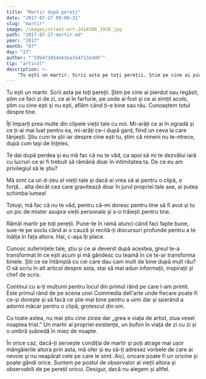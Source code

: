 ```yaml
---
title: "Martir după pereți"
date: "2017-07-27 09:00:31"
slug: "martir"
image: /images/street-art-2410388_1920.jpg
path: "2017-07-27-martir.md"
year: "2017"
month: "07"
day: "27"
author: "'59b473454e63ea7e4713a3d0'"
tip: "articol"
description: >-
    "Tu ești un martir. Scrii asta pe toți pereții. Știm pe cine ai pierdut sau regăsit, știm ce faci zi de zi, ce ai în farfurie, pe unde ai fost și ce ai simțit acolo, știm cu cine ești și nu ești, aflăm"
---
```

<div class="kg-card-markdown"><p>Tu ești un martir. Scrii asta pe toți pereții. Știm pe cine ai pierdut sau regăsit, știm ce faci zi de zi, ce ai în farfurie, pe unde ai fost și ce ai simțit acolo, știm cu cine ești și nu ești, aflăm când ți-e bine sau rău. Cunoaștem totul despre tine.</p>
<p>Îți împarți prea multe din clipele vieții tale cu noi. Mi-arăți ce ai în ogradă și ce ți-ai mai luat pentru ea, mi-arăți ce-i după gard, fiind un ceva la care tânjești. Știu cum te știi iar despre cine ești tu, știm că nimeni nu te-ntrece, după cum lași de înțeles.</p>
<p>Te dai după perdea și eu mă fac că nu te văd, ca apoi să mi te dezvălui iară cu lucruri ce ar fi trebuit să rămână doar în intimitatea ta. De ce eu am privilegiul să le știu?</p>
<p>Mă simt ca un d-zeu al vieții tale și dacă ai vrea să ai pentru o clipă, o forță... alta decât cea care gravitează doar în jurul propriei tale axe, ai putea schimba lumea!</p>
<p>Totuși, mă fac că nu te văd, pentru că-mi doresc pentru tine să fi avut și tu un pic de mister asupra vieții personale și s-o trăiești pentru tine.</p>
<p>Rămâi martir pe toți pereții. Pune-te în ramă atunci când faci fapte bune, suie-te pe soclu când ai o cauză și recită-ți discursuri profunde pentru a te înălța în fața altora. Hai, c-așa îți place.</p>
<p>Cunosc suferințele tale, știu și ce ai devenit după acestea, greul te-a transformat în ce ești acum și mă gândesc cu teamă în ce te-ar transforma binele. Știi ce se întâmplă cu cei care dau cam mult de bine după mult rău? O să scriu în alt articol despre asta, stai să mai adun informații, inspirații și chef de scris.</p>
<p>Continui cu a-ți mulțumi pentru locul din primul rând pe care l-am primit. Este primul rând de pe scena unei Commedia dell'arte unde fiecare poate fi ce-și dorește și să facă ce știe mai bine pentru a uimi dar și sperând a adormi măcar pentru o clipă, grotescul din om.</p>
<p>Cu toate astea, nu mai știu cine zicea dar „grea e viața de artist, ziua vesel noaptea trist.” Un martir al propriei existențe, un bufon în viața de zi cu zi și o umbră șubredă în miez de noapte.</p>
<p>În orice caz, dacă-ți servește condiția de martir și poți atrage mai ușor mângâierile altora prin asta, mă ofer și eu să-ți adresez vorbele de care ai nevoie și nu neapărat cele pe care le simt. Aici, oricare poate fi un oricine și poate gândi orice. Suntem pe postul de observator al vieții altora și observabili de pe pereții oricui. Desigur, dacă nu alegem și altfel.</p>
</div>
    